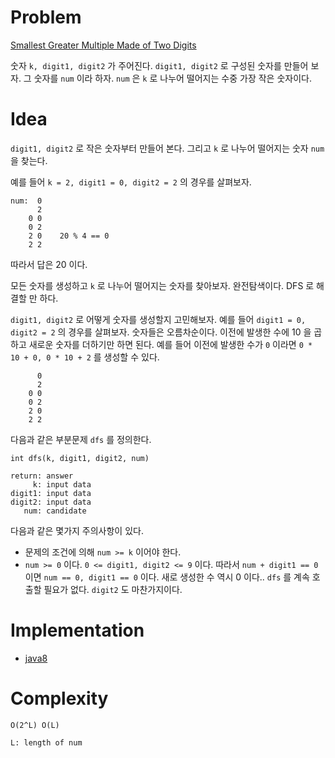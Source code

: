 # Problem

[Smallest Greater Multiple Made of Two Digits](https://leetcode.com/problems/smallest-greater-multiple-made-of-two-digits/)

숫자 `k, digit1, digit2` 가 주어진다. `digit1, digit2` 로 구성된
숫자를 만들어 보자. 그 숫자를 `num` 이라 하자. `num` 은 `k` 로 나누어
떨어지는 수중 가장 작은 숫자이다.

# Idea

`digit1, digit2` 로 작은 숫자부터 만들어 본다. 그리고 `k` 로 나누어
떨어지는 숫자 `num` 을 찾는다.

예를 들어 `k = 2, digit1 = 0, digit2 = 2` 의 경우를 살펴보자.

```
num:  0
      2
    0 0
    0 2
    2 0    20 % 4 == 0
    2 2
```

따라서 답은 20 이다.

모든 숫자를 생성하고 `k` 로 나누어 떨어지는 숫자를
찾아보자. 완전탐색이다. DFS 로 해결할 만 하다.

`digit1, digit2` 로 어떻게 숫자를 생성할지 고민해보자. 예를 들어
`digit1 = 0, digit2 = 2` 의 경우를 살펴보자. 숫자들은 오름차순이다.
이전에 발생한 수에 10 을 곱하고 새로운 숫자를 더하기만 하면 된다. 예를
들어 이전에 발생한 수가 `0` 이라면 `0 * 10 + 0, 0 * 10 + 2` 를 생성할
수 있다.

```
      0
      2
    0 0
    0 2
    2 0  
    2 2
```

다음과 같은 부분문제 `dfs` 를 정의한다.

```
int dfs(k, digit1, digit2, num)

return: answer
     k: input data
digit1: input data
digit2: input data
   num: candidate
```

다음과 같은 몇가지 주의사항이 있다.

* 문제의 조건에 의해 `num >= k` 이어야 한다.
* `num >= 0` 이다. `0 <= digit1, digit2 <= 9` 이다. 따라서 `num +
  digit1 == 0` 이면 `num == 0, digit1 == 0` 이다. 새로 생성한 수 역시
  0 이다.. `dfs` 를 계속 호출할 필요가 없다. `digit2` 도 마찬가지이다.

# Implementation

* [java8](MainApp.java)

# Complexity

```
O(2^L) O(L)

L: length of num
```
